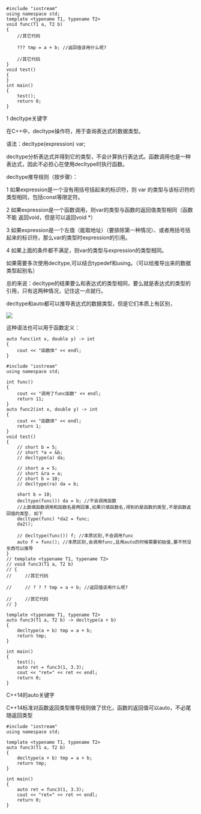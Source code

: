  

```
#include "iostream"
using namespace std;
template <typename T1, typename T2>
void func(T1 a, T2 b)
{
    //其它代码

    ??? tmp = a + b; //返回值该用什么呢?

    //其它代码
}
void test()
{
}
int main()
{
    test();
    return 0;
}
```

1 decltype关键字

在C++中，decltype操作符，用于查询表达式的数据类型。

语法：decltype(expression) var;

decltype分析表达式并得到它的类型，不会计算执行表达式。函数调用也是一种表达式，因此不必担心在使用decltype时执行函数。

decltype推导规则（按步骤）：

1 如果expression是一个没有用括号括起来的标识符，则 var 的类型与该标识符的类型相同，包括const等限定符。

2 如果expression是一个函数调用，则var的类型与函数的返回值类型相同（函数不能  返回void，但是可以返回void *）

3 如果expression是一个左值（能取地址）（要排除第一种情况）、或者用括号括起来的标识符，那么var的类型时expression的引用。

4 如果上面的条件都不满足，则var的类型与expression的类型相同。

如果需要多次使用decltype,可以结合typedef和using。（可以给推导出来的数据类型起别名）

总的来说：decltype的结果要么和表达式的类型相同，要么就是表达式的类型的引用，只有这两种情况，记住这一点就行。

decltype和auto都可以推导表达式的数据类型，但是它们本质上有区别，

![](https://gitee.com/hxc8/images2/raw/master/img/202407172218816.jpg)

这种语法也可以用于函数定义：

```
auto func(int x, double y) -> int
{
    cout << "函数体" << endl;
}
```

```
#include "iostream"
using namespace std;

int func()
{
    cout << "调用了func函数" << endl;
    return 11;
}
auto func2(int x, double y) -> int
{
    cout << "函数体" << endl;
    return 1;
}
void test()
{
    // short b = 5;
    // short *a = &b;
    // decltype(a) da;

    // short a = 5;
    // short &ra = a;
    // short b = 10;
    // decltype(ra) da = b;

    short b = 10;
    decltype(func()) da = b; //不会调用函数
    //上面填函数调用和函数名是两回事,如果只填函数名,得到的是函数的类型,不是函数返回值的类型. 如下
    decltype(func) *da2 = func;
    da2();

    // decltype(func()) f; //本质区别,不会调用func
    auto f = func(); //本质区别,会调用func,且用auto的时候需要初始值,要不然没东西可以推导
}
// template <typename T1, typename T2>
// void func3(T1 a, T2 b)
// {
//     //其它代码

//     // ? ? ? tmp = a + b; //返回值该用什么呢?

//     //其它代码
// }

template <typename T1, typename T2>
auto func3(T1 a, T2 b) -> decltype(a + b)
{
    decltype(a + b) tmp = a + b;
    return tmp;
}

int main()
{
    test();
    auto ret = func3(1, 3.3);
    cout << "ret=" << ret << endl;
    return 0;
}
```

C++14的auto关键字

C++14标准对函数返回类型推导规则做了优化，函数的返回值可以auto，不必尾随返回类型

```
#include "iostream"
using namespace std;

template <typename T1, typename T2>
auto func3(T1 a, T2 b)
{
    decltype(a + b) tmp = a + b;
    return tmp;
}

int main()
{
    auto ret = func3(1, 3.3);
    cout << "ret=" << ret << endl;
    return 0;
}
```